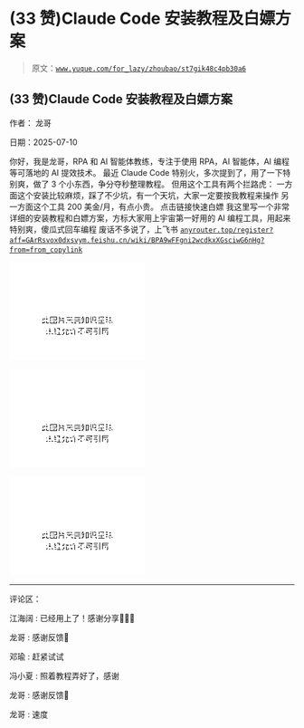 # (33 赞)Claude Code 安装教程及白嫖方案

> 原文：[`www.yuque.com/for_lazy/zhoubao/st7gik48c4pb30a6`](https://www.yuque.com/for_lazy/zhoubao/st7gik48c4pb30a6)

## (33 赞)Claude Code 安装教程及白嫖方案

作者： 龙哥

日期：2025-07-10

你好，我是龙哥，RPA 和 AI 智能体教练，专注于使用 RPA，AI 智能体，AI 编程等可落地的 AI 提效技术。 最近 Claude
Code 特别火，多次提到了，用了一下特别爽，做了 3 个小东西，争分夺秒整理教程。 但用这个工具有两个拦路虎：
一方面这个安装比较麻烦，踩了不少坑，有一个天坑，大家一定要按我教程来操作 另一方面这个工具 200 美金/月，有点小贵。 点击链接快速白嫖
我这里写一个非常详细的安装教程和白嫖方案，方标大家用上宇宙第一好用的 AI 编程工具，用起来特别爽，傻瓜式回车编程 废话不多说了，上飞书 [`anyrouter.top/register?aff=GArR`](https://anyrouter.top/register?aff=GArR)[`svox0dxsvym.feishu.cn/wiki/BPA9wFFgni2wcdkxXGsciwG6nHg?from=from_copylink`](https://svox0dxsvym.feishu.cn/wiki/BPA9wFFgni2wcdkxXGsciwG6nHg?from=from_copylink)

![](img/47869df7bc00766e158d76366c3d33bf.png "None")

![](img/cb8eb79411f337ef2ffd06e957ac95c3.png "None")

![](img/68b6ac9af82f7c1a2f50be6b2d120b89.png "None")

* * *

评论区：

江海阔 : 已经用上了！感谢分享👏👏👏

龙哥 : 感谢反馈🌹

邓瑜 : 赶紧试试

冯小夏 : 照着教程弄好了，感谢

龙哥 : 感谢反馈🌹

龙哥 : 速度
